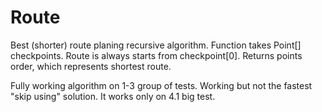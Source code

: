 # Route

Best (shorter) route planing recursive algorithm.
Function takes Point[] checkpoints. Route is always starts from checkpoint[0]. Returns points order, which represents shortest route.

Fully working algorithm on 1-3 group of tests.
Working but not the fastest "skip using" solution. It works only on 4.1 big test.

